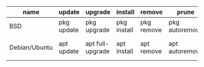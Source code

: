 |name|update|upgrade|install|remove|prune|search|info|installed|
|---|---|---|---|---|---|---|---|---|
|BSD|pkg update|pkg upgrade|pkg install <package>|pkg remove <package>|pkg autoremove|pkg search <package>|pkg info <package>|pkg info|
|Debian/Ubuntu|apt update|apt full-upgrade|apt install <package>|apt remove <package>|apt autoremove|apt search <package>|apt show <package>| apt list --installed|
